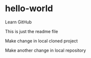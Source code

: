 # hello-world
Learn GitHub

This is just the readme file

Make change in local cloned project

Make another change in local repository
